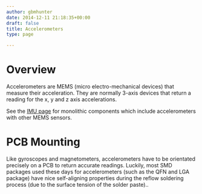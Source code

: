 ```yaml
---
author: gbmhunter
date: 2014-12-11 21:18:35+00:00
draft: false
title: Accelerometers
type: page

---
```


# Overview

Accelerometers are MEMS (micro electro-mechanical devices) that measure their acceleration. They are normally 3-axis devices that return a reading for the x, y and z axis accelerations.

See the [IMU page](http://blog.mbedded.ninja/electronics/components/inertial-measurement-units-imus) for monolithic components which include accelerometers with other MEMS sensors.

# PCB Mounting

Like gyroscopes and magnetometers, accelerometers have to be orientated precisely on a PCB to return accurate readings. Luckily, most SMD packages used these days for accelerometers (such as the QFN and LGA package) have nice self-aligning properties during the reflow soldering process (due to the surface tension of the solder paste)..
